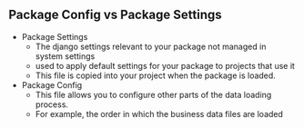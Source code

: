 ## Package Config vs Package Settings

- Package Settings
    - The django settings relevant to your package not managed in system settings
    - used to apply default settings for your package to projects that use it
    - This file is copied into your project when the package is loaded.
- Package Config
    - This file allows you to configure other parts of the data loading process.
    - For example, the order in which the business data files are loaded

